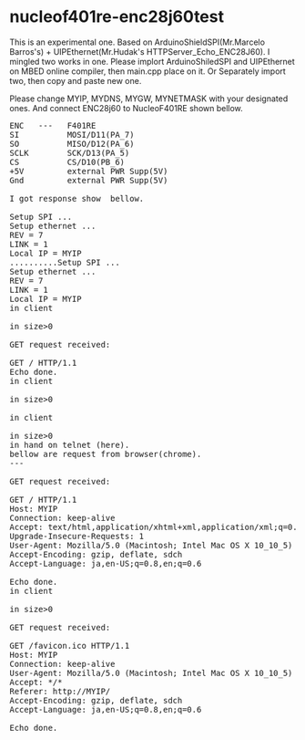 # nucleof401re-enc28j60test
This is an experimental one.
Based on ArduinoShieldSPI(Mr.Marcelo Barros's) + UIPEthernet(Mr.Hudak's HTTPServer_Echo_ENC28J60).
I mingled two works in one.
Please implort ArduinoShiledSPI and UIPEthernet on MBED online compiler, then main.cpp place on it.
Or Separately import two, then copy and paste new one.

Please change MYIP, MYDNS, MYGW, MYNETMASK with your designated ones.
And connect ENC28j60 to NucleoF401RE shown  bellow.
<PRE>
ENC   ---   F401RE
SI          MOSI/D11(PA_7)
SO          MISO/D12(PA_6)
SCLK        SCK/D13(PA_5)
CS          CS/D10(PB_6)
+5V         external PWR Supp(5V)
Gnd         external PWR Supp(5V)

I got response show  bellow.

Setup SPI ...
Setup ethernet ...
REV = 7
LINK = 1
Local IP = MYIP
..........Setup SPI ...
Setup ethernet ...
REV = 7
LINK = 1
Local IP = MYIP
in client

in size>0

GET request received:

GET / HTTP/1.1
Echo done.
in client

in size>0

in client

in size>0
in hand on telnet (here).
bellow are request from browser(chrome).
---

GET request received:

GET / HTTP/1.1
Host: MYIP
Connection: keep-alive
Accept: text/html,application/xhtml+xml,application/xml;q=0.9,image/webp,*/*;q=0.8
Upgrade-Insecure-Requests: 1
User-Agent: Mozilla/5.0 (Macintosh; Intel Mac OS X 10_10_5) AppleWebKit/537.36 (KHTML, like Gecko) Chrome/46.0.2490.13 Safari/537.36
Accept-Encoding: gzip, deflate, sdch
Accept-Language: ja,en-US;q=0.8,en;q=0.6

Echo done.
in client

in size>0

GET request received:

GET /favicon.ico HTTP/1.1
Host: MYIP
Connection: keep-alive
User-Agent: Mozilla/5.0 (Macintosh; Intel Mac OS X 10_10_5) AppleWebKit/537.36 (KHTML, like Gecko) Chrome/46.0.2490.13 Safari/537.36
Accept: */*
Referer: http://MYIP/
Accept-Encoding: gzip, deflate, sdch
Accept-Language: ja,en-US;q=0.8,en;q=0.6

Echo done.
</PRE>
